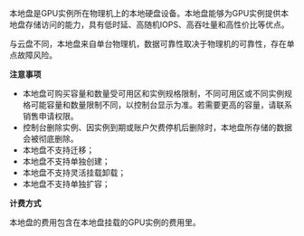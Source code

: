 本地盘是GPU实例所在物理机上的本地硬盘设备。本地盘能够为GPU实例提供本地盘存储访问的能力，具有低时延、高随机IOPS、高吞吐量和高性价比等优点。

与云盘不同，本地盘来自单台物理机，数据可靠性取决于物理机的可靠性，存在单点故障风险。

**注意事项**

* 本地盘可购买容量和数量受可用区和实例规格限制，不同可用区或不同实例规格可能容量和数量限制不同，以控制台显示为准。若需要更高的容量，请联系销售申请权限。
* 控制台删除实例、因实例到期或账户欠费停机后删除时，本地盘所存储的数据会被彻底删除。
* 本地盘不支持迁移；
* 本地盘不支持单独创建；
* 本地盘不支持灵活挂载卸载；
* 本地盘不支持单独扩容；

**计费方式**

本地盘的费用包含在本地盘挂载的GPU实例的费用里。
